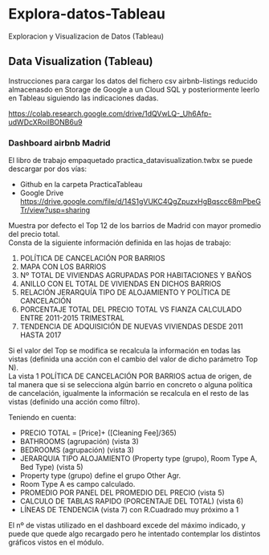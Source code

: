 # Explora-datos-Tableau
Exploracion y Visualizacion de Datos (Tableau)

## Data Visualization (Tableau)

Instrucciones para cargar los datos del fichero csv airbnb-listings reducido almacenasdo en Storage de Google a un Cloud SQL y posteriormente leerlo en Tableau siguiendo las indicaciones dadas.

https://colab.research.google.com/drive/1dQVwLQ-_Uh6Afp-udWDcXRoilBONB6u9


### Dashboard airbnb Madrid

El libro de trabajo empaquetado practica_datavisualization.twbx se puede descargar por dos vías:

- Github en la carpeta PracticaTableau
- Google Drive
https://drive.google.com/file/d/14S1gVUKC4QgZpuzxHgBqscc68mPbeGTr/view?usp=sharing

Muestra por defecto el Top 12 de los barrios de Madrid con mayor promedio del precio total.  
Consta de la siguiente información definida en las hojas de trabajo:

1. POLÍTICA DE CANCELACIÓN POR BARRIOS
2. MAPA CON LOS BARRIOS 
3. Nº TOTAL DE VIVIENDAS AGRUPADAS POR HABITACIONES Y BAÑOS
4. ANILLO CON EL TOTAL DE VIVIENDAS EN DICHOS BARRIOS
5. RELACIÓN JERARQUÍA TIPO DE ALOJAMIENTO Y POLÍTICA DE CANCELACIÓN
6. PORCENTAJE TOTAL DEL PRECIO TOTAL VS FIANZA CALCULADO ENTRE 2011-2015 TRIMESTRAL
7. TENDENCIA DE ADQUISICIÓN DE NUEVAS VIVIENDAS DESDE 2011 HASTA 2017

Si el valor del Top se modifica se recalcula la información en todas las vistas (definida una acción con el cambio del valor de dicho parámetro Top N).  
La vista 1 POLÍTICA DE CANCELACIÓN POR BARRIOS actua de origen, de tal manera que si se selecciona algún barrio en concreto o alguna política de cancelación, igualmente la información se recalcula en el resto de las vistas (definido una acción como filtro).

Teniendo en cuenta:

- PRECIO TOTAL = [Price]+ ([Cleaning Fee]/365) 
- BATHROOMS (agrupación)  (vista 3)
- BEDROOMS (agrupación)  (vista 3)
- JERARQUIA TIPO ALOJAMIENTO (Property type (grupo), Room Type A, Bed Type)  (vista 5)
- Property type (grupo) define el grupo Other Agr.   
- Room Type A es campo calculado.
- PROMEDIO POR PANEL DEL PROMEDIO DEL PRECIO (vista 5)
- CALCULO DE TABLAS RAPIDO (PORCENTAJE DEL TOTAL) (vista 6)
- LÍNEAS DE TENDENCIA (vista 7) con R.Cuadrado muy próximo a 1

El nº de vistas utilizado en el dashboard excede del máximo indicado, y puede que quede algo recargado pero he intentado contemplar los distintos gráficos vistos en el módulo.




